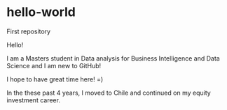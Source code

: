# hello-world
First repository


Hello!

I am a Masters student in Data analysis for Business Intelligence and Data Science and I am new to GitHub!

I hope to have great time here! =)

In the these past 4 years, I moved to Chile and continued on my equity investment career.

